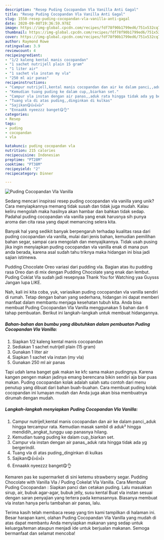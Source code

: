 ```yaml
---
description: "Resep Puding Cocopandan Vla Vanilla Anti Gagal"
title: "Resep Puding Cocopandan Vla Vanilla Anti Gagal"
slug: 1558-resep-puding-cocopandan-vla-vanilla-anti-gagal
date: 2020-09-08T19:36:59.978Z
image: https://img-global.cpcdn.com/recipes/fdf78f90b1799ed6/751x532cq70/puding-cocopandan-vla-vanilla-foto-resep-utama.jpg
thumbnail: https://img-global.cpcdn.com/recipes/fdf78f90b1799ed6/751x532cq70/puding-cocopandan-vla-vanilla-foto-resep-utama.jpg
cover: https://img-global.cpcdn.com/recipes/fdf78f90b1799ed6/751x532cq70/puding-cocopandan-vla-vanilla-foto-resep-utama.jpg
author: Raymond Rowe
ratingvalue: 3.9
reviewcount: 4
recipeingredient:
- "1/2 kaleng kental manis cocopandan"
- "1 sachet nutrijell plain 15 gram"
- "1 liter air"
- "1 sachet vla instan my vla"
- "250 ml air panas"
recipeinstructions:
- "Campur nutrijell,kental manis cocopandan dan air ke dalam panci,,aduk hingga tercampur rata. Kemudian masak sambil di aduk² hingga mendidih,,angkat,,tunggu uap panasnya hilang."
- "Kemudian tuang puding ke dalam cup,,biarkan set."
- "Campur vla instan dengan air panas,,aduk rata hingga tidak ada yg bergerindil."
- "Tuang vla di atas puding,,dinginkan di kulkas"
- "Sajikan😋👍👍👍"
- "Ennaakk nyeezzz banget😋👌"
categories:
- Resep
tags:
- puding
- cocopandan
- vla

katakunci: puding cocopandan vla 
nutrition: 215 calories
recipecuisine: Indonesian
preptime: "PT28M"
cooktime: "PT38M"
recipeyield: "2"
recipecategory: Dinner

---
```



![Puding Cocopandan Vla Vanilla](https://img-global.cpcdn.com/recipes/fdf78f90b1799ed6/751x532cq70/puding-cocopandan-vla-vanilla-foto-resep-utama.jpg)

Sedang mencari inspirasi resep puding cocopandan vla vanilla yang unik? Cara menyiapkannya memang tidak susah dan tidak juga mudah. Kalau keliru mengolah maka hasilnya akan hambar dan bahkan tidak sedap. Padahal puding cocopandan vla vanilla yang enak harusnya sih punya aroma dan cita rasa yang dapat memancing selera kita.

Banyak hal yang sedikit banyak berpengaruh terhadap kualitas rasa dari puding cocopandan vla vanilla, mulai dari jenis bahan, kemudian pemilihan bahan segar, sampai cara mengolah dan menyajikannya. Tidak usah pusing jika ingin menyiapkan puding cocopandan vla vanilla enak di mana pun anda berada, karena asal sudah tahu triknya maka hidangan ini bisa jadi sajian istimewa.

Pudding Chocolate Oreo variasi dari pudding vla. Bagian atas itu pudding rasa Oreo dan di mix dengan Pudding Chocolate yang enak dan lembut. Puding Coklat Vla sudah jadi resepnyaa Thank You for Watching yaa Guysss Jangan lupa LIKE.


Nah, kali ini kita coba, yuk, variasikan puding cocopandan vla vanilla sendiri di rumah. Tetap dengan bahan yang sederhana, hidangan ini dapat memberi manfaat dalam membantu menjaga kesehatan tubuh kita. Anda bisa membuat Puding Cocopandan Vla Vanilla menggunakan 5 bahan dan 6 tahap pembuatan. Berikut ini langkah-langkah untuk membuat hidangannya.

<!--inarticleads1-->

##### Bahan-bahan dan bumbu yang dibutuhkan dalam pembuatan Puding Cocopandan Vla Vanilla:

1. Siapkan 1/2 kaleng kental manis cocopandan
1. Sediakan 1 sachet nutrijell plain (15 gram)
1. Gunakan 1 liter air
1. Siapkan 1 sachet vla instan (my vla)
1. Gunakan 250 ml air panas


Tapi udah lama banget gak makan ke kfc sama makan pudingnya. Karena kangen pengen makan jadinya emang berencana bikin sendiri aja biar puas makan. Puding cocopandan kolak adalah salah satu contoh dari menu penutup yang dibuat dari bahan buah-buahan. Cara membuat puding kolak cocopandan ini lumayan mudah dan Anda juga akan bisa membuatnya dirumah dengan mudah. 

<!--inarticleads2-->

##### Langkah-langkah menyiapkan Puding Cocopandan Vla Vanilla:

1. Campur nutrijell,kental manis cocopandan dan air ke dalam panci,,aduk hingga tercampur rata. Kemudian masak sambil di aduk² hingga mendidih,,angkat,,tunggu uap panasnya hilang.
1. Kemudian tuang puding ke dalam cup,,biarkan set.
1. Campur vla instan dengan air panas,,aduk rata hingga tidak ada yg bergerindil.
1. Tuang vla di atas puding,,dinginkan di kulkas
1. Sajikan😋👍👍👍
1. Ennaakk nyeezzz banget😋👌


Kemaren pas ke supermarket di sini ketemu strawberry segar. Pudding Chocolate with Vanilla Vla / Puding Cokelat Vla Vanilla. Cara Membuat Puding Cocopandan : Siapkan panci dan cetakan puding. Lalu masukkan sirup, air, bubuk agar-agar, bubuk jelly, susu kental Buat vla instan sesuai dengan saran penyajian yang tertera pada kemasannya. Biasanya membuat vla instan hanya perlu tambahan air panas, lalu. 

Terima kasih telah membaca resep yang tim kami tampilkan di halaman ini. Besar harapan kami, olahan Puding Cocopandan Vla Vanilla yang mudah di atas dapat membantu Anda menyiapkan makanan yang sedap untuk keluarga/teman ataupun menjadi ide untuk berjualan makanan. Semoga bermanfaat dan selamat mencoba!
